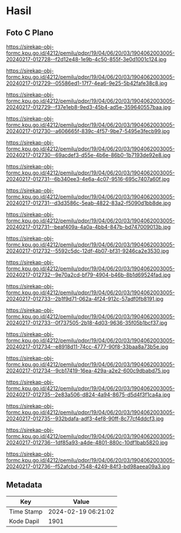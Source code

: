 # Hasil

## Foto C Plano

https://sirekap-obj-formc.kpu.go.id/4212/pemilu/pdpr/19/04/06/20/03/1904062003005-20240217-012728--f2d12e48-1e9b-4c50-855f-3e0d1001c124.jpg

https://sirekap-obj-formc.kpu.go.id/4212/pemilu/pdpr/19/04/06/20/03/1904062003005-20240217-012729--05586ed1-17f7-4ea6-9e25-5b42fafe38c8.jpg

https://sirekap-obj-formc.kpu.go.id/4212/pemilu/pdpr/19/04/06/20/03/1904062003005-20240217-012729--f37e1eb8-9ed3-45b4-ad5e-359640557baa.jpg

https://sirekap-obj-formc.kpu.go.id/4212/pemilu/pdpr/19/04/06/20/03/1904062003005-20240217-012730--a606665f-839c-4f57-9be7-5495e3fecb99.jpg

https://sirekap-obj-formc.kpu.go.id/4212/pemilu/pdpr/19/04/06/20/03/1904062003005-20240217-012730--69acdef3-d55e-4b6e-86b0-1b7193de92e8.jpg

https://sirekap-obj-formc.kpu.go.id/4212/pemilu/pdpr/19/04/06/20/03/1904062003005-20240217-012731--6b340ee3-4e6a-4c07-9516-695c7407a60f.jpg

https://sirekap-obj-formc.kpu.go.id/4212/pemilu/pdpr/19/04/06/20/03/1904062003005-20240217-012731--d3d3586c-5eab-4822-83a2-f5090d1bb8de.jpg

https://sirekap-obj-formc.kpu.go.id/4212/pemilu/pdpr/19/04/06/20/03/1904062003005-20240217-012731--beaf409a-4a0a-4bb4-847b-bd747009013b.jpg

https://sirekap-obj-formc.kpu.go.id/4212/pemilu/pdpr/19/04/06/20/03/1904062003005-20240217-012732--5592c5dc-12df-4b07-bf31-9246ca2e3530.jpg

https://sirekap-obj-formc.kpu.go.id/4212/pemilu/pdpr/19/04/06/20/03/1904062003005-20240217-012732--9e70a2cd-bf79-4904-b46b-8b1d69524fad.jpg

https://sirekap-obj-formc.kpu.go.id/4212/pemilu/pdpr/19/04/06/20/03/1904062003005-20240217-012733--2b1f9d71-062a-4f24-912c-57adf0fb8191.jpg

https://sirekap-obj-formc.kpu.go.id/4212/pemilu/pdpr/19/04/06/20/03/1904062003005-20240217-012733--0f737505-2b18-4d03-9636-35f05b1bcf37.jpg

https://sirekap-obj-formc.kpu.go.id/4212/pemilu/pdpr/19/04/06/20/03/1904062003005-20240217-012734--e8918d11-74cc-4777-90f8-33baa8a73b5e.jpg

https://sirekap-obj-formc.kpu.go.id/4212/pemilu/pdpr/19/04/06/20/03/1904062003005-20240217-012734--9cb17419-16ea-429a-a2e2-600c9dbabd75.jpg

https://sirekap-obj-formc.kpu.go.id/4212/pemilu/pdpr/19/04/06/20/03/1904062003005-20240217-012735--2e83a506-d824-4a94-8675-d5d4f3f1ca4a.jpg

https://sirekap-obj-formc.kpu.go.id/4212/pemilu/pdpr/19/04/06/20/03/1904062003005-20240217-012735--932bdafa-adf3-4ef8-90ff-8c77cf4ddcf3.jpg

https://sirekap-obj-formc.kpu.go.id/4212/pemilu/pdpr/19/04/06/20/03/1904062003005-20240217-012736--1df85a93-a4de-4801-880c-10df1bab5820.jpg

https://sirekap-obj-formc.kpu.go.id/4212/pemilu/pdpr/19/04/06/20/03/1904062003005-20240217-012736--f52afcbd-7548-4249-84f3-bd98aeea09a3.jpg


## Metadata

| Key        | Value               |
| ---------- | ------------------- |
| Time Stamp | 2024-02-19 06:21:02 |
| Kode Dapil | 1901                |



